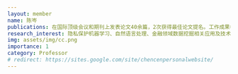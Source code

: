 ```yaml
---
layout: member
name: 陈岑
publications: 在国际顶级会议和期刊上发表论文40余篇，2次获得最佳论文提名。工作成果申请国内外专利30余項、其中授权专利6項。
research_interest: 隐私保护机器学习、自然语言处理、金融领域数据挖掘相关应用及技术研究
img: assets/img/cc.png
importance: 1
category: Professor
# redirect: https://sites.google.com/site/chencenpersonalwebsite/
---
```



